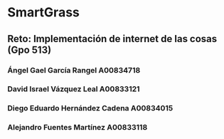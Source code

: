 # SmartGrass

## Reto: Implementación de internet de las cosas (Gpo 513)

### Ángel Gael García Rangel 			  A00834718
### David Israel Vázquez Leal			  A00833121
### Diego Eduardo Hernández Cadena	A00834015
### Alejandro Fuentes Martínez		  A00833118
